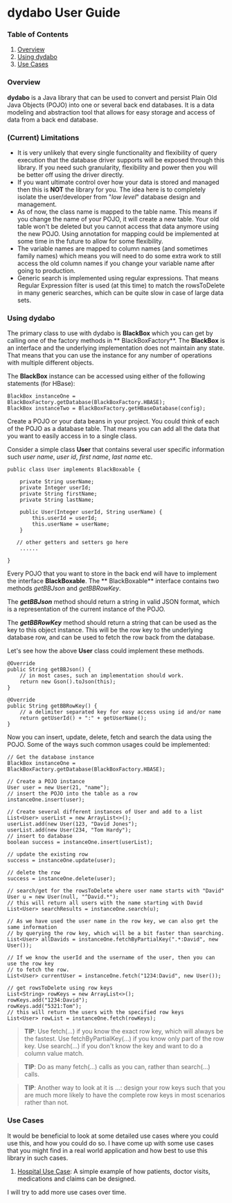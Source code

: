 # dydabo User Guide

### Table of Contents

1. [Overview](#overview)
2. [Using dydabo](#usingdydabo)
3. [Use Cases](#usecases)

### Overview <a name="overview"></a>

**dydabo** is a Java library that can be used to convert and persist Plain Old Java Objects (POJO) into one or several
back end databases. It is a data modeling and abstraction tool that allows for easy storage and access of data from a
back end database.

### (Current) Limitations

* It is very unlikely that every single functionality and flexibility of query execution that the database driver
  supports will be exposed through this library. If you need such granularity, flexibility and power then you will be
  better off using the driver directly.
* If you want ultimate control over how your data is stored and managed then this is **NOT** the library for you. The
  idea here is to completely isolate the user/developer from "*low level*" database design and management.
* As of now, the class name is mapped to the table name. This means if you change the name of your POJO, it will create
  a new table. Your old table won't be deleted but you cannot access that data anymore using the new POJO. Using
  annotation for mapping could be implemented at some time in the future to allow for some flexibility.
* The variable names are mapped to column names (and sometimes family names) which means you will need to do some extra
  work to still access the old column names if you change your variable name after going to production.
* Generic search is implemented using regular expressions. That means Regular Expression filter is used (at this time)
  to match the rowsToDelete in many generic searches, which can be quite slow in case of large data sets.

### Using dydabo <a name="usingdydabo"></a>

The primary class to use with dydabo is **BlackBox** which you can get by calling one of the factory methods in **
BlackBoxFactory**. The **BlackBox** is an interface and the underlying implementation does not maintain any state. That
means that you can use the instance for any number of operations with multiple different objects.

The **BlackBox** instance can be accessed using either of the following statements (for HBase):

`````
BlackBox instanceOne = BlackBoxFactory.getDatabase(BlackBoxFactory.HBASE);
BlackBox instanceTwo = BlackBoxFactory.getHBaseDatabase(config);
`````

Create a POJO or your data beans in your project. You could think of each of the POJO as a database table. That means
you can add all the data that you want to easily access in to a single class.

Consider a simple class **User** that contains several user specific information such *user name*, *user id*, *first
name*, *last name* etc.

```
public class User implements BlackBoxable {

	private String userName;
	private Integer userId;
	private String firstName;
	private String lastName;

	public User(Integer userId, String userName) {
		this.userId = userId;
		this.userName = userName;
	}

   // other getters and setters go here
    ......

}
```

Every POJO that you want to store in the back end will have to implement the interface **BlackBoxable**. The **
BlackBoxable** interface contains two methods *getBBJson* and *getBBRowKey*.

The ***getBBJson*** method should return a string in valid JSON format, which is a representation of the current
instance of the POJO.

The ***getBBRowKey*** method should return a string that can be used as the key to this object instance. This will be
the row key to the underlying database row, and can be used to fetch the row back from the database.

Let's see how the above **User** class could implement these methods.

```
@Override
public String getBBJson() {
    // in most cases, such an implementation should work.
	return new Gson().toJson(this);
}

@Override
public String getBBRowKey() {
	// a delimiter separated key for easy access using id and/or name
	return getUserId() + ":" + getUserName();
}
```

Now you can insert, update, delete, fetch and search the data using the POJO. Some of the ways such common usages could
be implemented:

```
// Get the database instance 
BlackBox instanceOne = BlackBoxFactory.getDatabase(BlackBoxFactory.HBASE);

// Create a POJO instance
User user = new User(21, "name");
// insert the POJO into the table as a row
instanceOne.insert(user);

// Create several different instances of User and add to a list
List<User> userList = new ArrayList<>();
userList.add(new User(123, "David Jones");
userList.add(new User(234, "Tom Hardy");
// insert to database
boolean success = instanceOne.insert(userList);

// update the existing row
success = instanceOne.update(user);

// delete the row
success = instanceOne.delete(user);

// search/get for the rowsToDelete where user name starts with "David" 
User u = new User(null, "^David.*");
// this will return all users with the name starting with David
List<User> searchResults = instanceOne.search(u);

// As we have used the user name in the row key, we can also get the same information
// by querying the row key, which will be a bit faster than searching.
List<User> allDavids = instanceOne.fetchByPartialKey(".*:David", new User());

// If we know the userId and the username of the user, then you can use the row key 
// to fetch the row.
List<User> currentUser = instanceOne.fetch("1234:David", new User());

// get rowsToDelete using row keys
List<String> rowKeys = new ArrayList<>();
rowKeys.add("1234:David");
rowKeys.add("5321:Tom");
// this will return the users with the specified row keys
List<User> rowList = instanceOne.fetch(rowKeys);
```

> **TIP**: Use fetch(...) if you know the exact row key, which will always be the fastest. Use fetchByPartialKey(...) if you know only part of the row key. Use search(...) if you don't know the key and want to do a column value match.

> **TIP**: Do as many fetch(...) calls as you can, rather than search(...) calls.

> **TIP**: Another way to look at it is ...: design your row keys such that you are much more likely to have the complete row keys in most scenarios rather than not.

### Use Cases <a name="usecases"></a>

It would be beneficial to look at some detailed use cases where you could use this, and how you could do so. I have come
up with some use cases that you might find in a real world application and how best to use this library in such cases.

1. [Hospital Use Case](https://github.com/vleher/dydabo/blob/master/HOSPITALUSECASE.md): A simple example of how
   patients, doctor visits, medications and claims can be designed.

I will try to add more use cases over time. 



